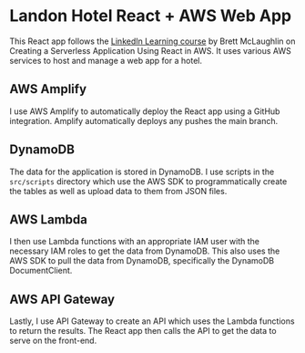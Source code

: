 # Landon Hotel React + AWS Web App

This React app follows the [LinkedIn Learning course](https://www.linkedin.com/learning/creating-a-serverless-application-using-react-in-aws?u=70295562) by Brett McLaughlin on Creating a Serverless Application Using React in AWS. It uses various AWS services to host and manage a web app for a hotel.

## AWS Amplify

I use AWS Amplify to automatically deploy the React app using a GitHub integration. Amplify automatically deploys any pushes the main branch.

## DynamoDB

The data for the application is stored in DynamoDB. I use scripts in the `src/scripts` directory which use the AWS SDK to programmatically create the tables as well as upload data to them from JSON files.

## AWS Lambda

I then use Lambda functions with an appropriate IAM user with the necessary IAM roles to get the data from DynamoDB. This also uses the AWS SDK to pull the data from DynamoDB, specifically the DynamoDB DocumentClient.

## AWS API Gateway

Lastly, I use API Gateway to create an API which uses the Lambda functions to return the results. The React app then calls the API to get the data to serve on the front-end.
